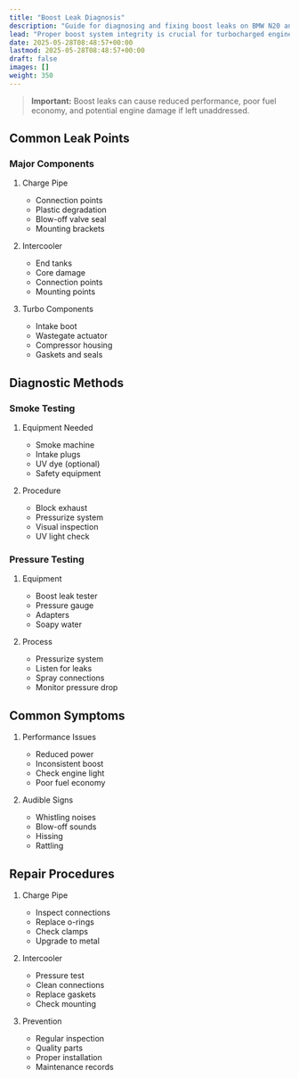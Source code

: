 ```yaml
---
title: "Boost Leak Diagnosis"
description: "Guide for diagnosing and fixing boost leaks on BMW N20 and B48 engines"
lead: "Proper boost system integrity is crucial for turbocharged engine performance"
date: 2025-05-28T08:48:57+00:00
lastmod: 2025-05-28T08:48:57+00:00
draft: false
images: []
weight: 350
---
```


> **Important:** Boost leaks can cause reduced performance, poor fuel economy, and potential engine damage if left unaddressed.

## Common Leak Points

### Major Components
1. Charge Pipe
   - Connection points
   - Plastic degradation
   - Blow-off valve seal
   - Mounting brackets

2. Intercooler
   - End tanks
   - Core damage
   - Connection points
   - Mounting points

3. Turbo Components
   - Intake boot
   - Wastegate actuator
   - Compressor housing
   - Gaskets and seals

## Diagnostic Methods

### Smoke Testing
1. Equipment Needed
   - Smoke machine
   - Intake plugs
   - UV dye (optional)
   - Safety equipment

2. Procedure
   - Block exhaust
   - Pressurize system
   - Visual inspection
   - UV light check

### Pressure Testing
1. Equipment
   - Boost leak tester
   - Pressure gauge
   - Adapters
   - Soapy water

2. Process
   - Pressurize system
   - Listen for leaks
   - Spray connections
   - Monitor pressure drop

## Common Symptoms

1. Performance Issues
   - Reduced power
   - Inconsistent boost
   - Check engine light
   - Poor fuel economy

2. Audible Signs
   - Whistling noises
   - Blow-off sounds
   - Hissing
   - Rattling

## Repair Procedures

1. Charge Pipe
   - Inspect connections
   - Replace o-rings
   - Check clamps
   - Upgrade to metal

2. Intercooler
   - Pressure test
   - Clean connections
   - Replace gaskets
   - Check mounting

3. Prevention
   - Regular inspection
   - Quality parts
   - Proper installation
   - Maintenance records 